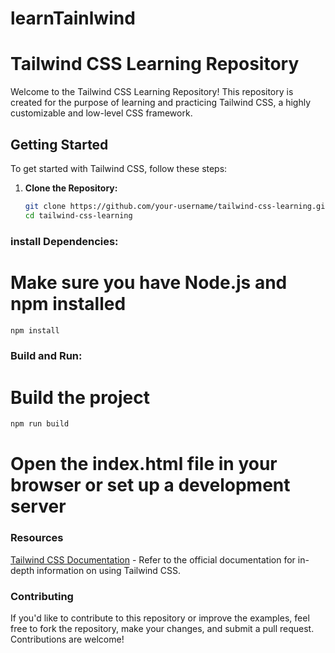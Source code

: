# learnTainlwind

# Tailwind CSS Learning Repository

Welcome to the Tailwind CSS Learning Repository! This repository is created for the purpose of learning and practicing Tailwind CSS, a highly customizable and low-level CSS framework.

## Getting Started

To get started with Tailwind CSS, follow these steps:

1. **Clone the Repository:**
   ```bash
   git clone https://github.com/your-username/tailwind-css-learning.git
   cd tailwind-css-learning
   ```

### install Dependencies:
# Make sure you have Node.js and npm installed
  ```bash
  npm install
  ```

### Build and Run:

# Build the project
  ```bash
  npm run build
  ```
# Open the index.html file in your browser or set up a development server

### Resources

<a href="https://tailwindcss.com/docs/installation">Tailwind CSS Documentation</a> - Refer to the official documentation for in-depth information on using Tailwind CSS.

### Contributing
If you'd like to contribute to this repository or improve the examples, feel free to fork the repository, make your changes, and submit a pull request. Contributions are welcome!
